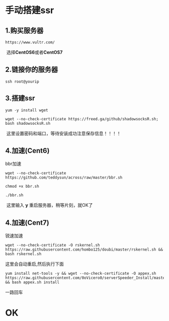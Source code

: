 # 手动搭建ssr

## 1.购买服务器

```
https://www.vultr.com/
```

​		选择**CentOS6**或者**CentOS7**

## 2.链接你的服务器

```
ssh root@yourip	
```

## 3.搭建ssr

```
yum -y install wget
```

```
wget --no-check-certificate https://freed.ga/github/shadowsocksR.sh; bash shadowsocksR.sh
```

​		这里设置密码和端口，等待安装成功注意保存信息！！！！

## 4.加速(Cent6)

bbr加速

```
wget --no-check-certificate https://github.com/teddysun/across/raw/master/bbr.sh
```

```
chmod +x bbr.sh
```

```
./bbr.sh
```

​		这里输入 **y** 重启服务器，稍等片刻，就OK了

## 4.加速(Cent7)

锐速加速

```shell
wget --no-check-certificate -O rskernel.sh https://raw.githubusercontent.com/hombo125/doubi/master/rskernel.sh && bash rskernel.sh
```

这里会自动重启,然后执行下面

```shell
yum install net-tools -y && wget --no-check-certificate -O appex.sh https://raw.githubusercontent.com/0oVicero0/serverSpeeder_Install/master/appex.sh && bash appex.sh install
```

一路回车

# **OK**


